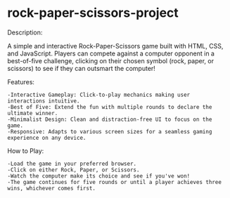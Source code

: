 # rock-paper-scissors-project

Description:

A simple and interactive Rock-Paper-Scissors game built with HTML, CSS, and JavaScript. Players can compete against a computer opponent in a best-of-five challenge, clicking on their chosen symbol (rock, paper, or scissors) to see if they can outsmart the computer!

Features:

    -Interactive Gameplay: Click-to-play mechanics making user interactions intuitive.
    -Best of Five: Extend the fun with multiple rounds to declare the ultimate winner.
    -Minimalist Design: Clean and distraction-free UI to focus on the game.
    -Responsive: Adapts to various screen sizes for a seamless gaming experience on any device.

How to Play:

    -Load the game in your preferred browser.
    -Click on either Rock, Paper, or Scissors.
    -Watch the computer make its choice and see if you've won!
    -The game continues for five rounds or until a player achieves three wins, whichever comes first.
